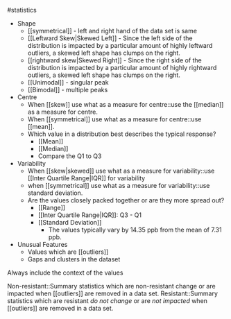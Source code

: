 #statistics 
* Shape
	* [[symmetrical]] - left and right hand of the data set is same
	* [[Leftward Skew|Skewed Left]] - Since the left side of the distribution is impacted by a particular amount of highly leftward outliers, a skewed left shape has clumps on the right. 
	* [[rightward skew|Skewed Right]] - Since the right side of the distribution is impacted by a particular amount of highly rightward outliers, a skewed left shape has clumps on the right.
	* [[Unimodal]] - singular peak
	* [[Bimodal]] - multiple peaks
* Centre
	* When [[skew]] use what as a measure for centre::use the [[median]] as a measure for centre. 
	* When [[symmetrical]] use what as a measure for centre::use [[mean]].
	* Which value in a distribution best describes the typical response?
		* [[Mean]]
		* [[Median]]
		* Compare the Q1 to Q3
* Variability
	* When [[skew|skewed]] use what as a measure for variability::use [[Inter Quartile Range|IQR]] for variability
	* when [[symmetrical]] use what as a measure for variability::use standard deviation. 
	* Are the values closely packed together or are they more spread out?
		* [[Range]]
		* [[Inter Quartile Range|IQR]]: Q3 - Q1
		* [[Standard Deviation]]
			* The values typically vary by 14.35 ppb from the mean of 7.31 ppb.
* Unusual Features
	* Values which are [[outliers]]
	* Gaps and clusters in the dataset

Always include the context of the values

Non-resistant::Summary statistics which are non-resistant change or are impacted when [[outliers]] are removed in a data set.
Resistant::Summary statistics which are resistant *do not change* or are *not impacted* when [[outliers]] are removed in a data set.


